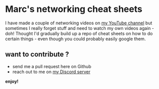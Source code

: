 # Marc's networking cheat sheets

I have made a couple of networking videos on [my YouTube channel](https://youtube.com/c/onemarcfifty) but sometimes I really forget stuff and need to watch my own videos again - doh! Thought I'd gradually build up a repo of cheat sheets on how to do certain things - even though you could probably easily google them.

## want to contribute ?

- send me a pull request here on Github
- reach out to me on [my Discord server](https://discord.gg/cshnaHkqYy)

**enjoy!**